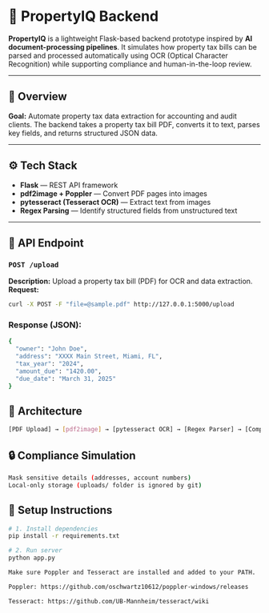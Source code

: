 # 🧾 PropertyIQ Backend

**PropertyIQ** is a lightweight Flask-based backend prototype inspired by **AI document-processing pipelines**.
It simulates how property tax bills can be parsed and processed automatically using OCR (Optical Character Recognition) while supporting compliance and human-in-the-loop review.

---

## 🚀 Overview

**Goal:** Automate property tax data extraction for accounting and audit clients.
The backend takes a property tax bill PDF, converts it to text, parses key fields, and returns structured JSON data.

---

## ⚙️ Tech Stack

- **Flask** — REST API framework
- **pdf2image + Poppler** — Convert PDF pages into images
- **pytesseract (Tesseract OCR)** — Extract text from images
- **Regex Parsing** — Identify structured fields from unstructured text

---

## 📡 API Endpoint

### `POST /upload`

**Description:** Upload a property tax bill (PDF) for OCR and data extraction.
**Request:**
```bash
curl -X POST -F "file=@sample.pdf" http://127.0.0.1:5000/upload
```

### Response (JSON):
```bash
{
  "owner": "John Doe",
  "address": "XXXX Main Street, Miami, FL",
  "tax_year": "2024",
  "amount_due": "1420.00",
  "due_date": "March 31, 2025"
}
```

## 🧱 Architecture
```bash
[PDF Upload] → [pdf2image] → [pytesseract OCR] → [Regex Parser] → [Compliance Filter] → [JSON Output]
```

## 🔒 Compliance Simulation
```bash
Mask sensitive details (addresses, account numbers)
Local-only storage (uploads/ folder is ignored by git)
```

## 🧪 Setup Instructions
```bash
# 1. Install dependencies
pip install -r requirements.txt

# 2. Run server
python app.py

Make sure Poppler and Tesseract are installed and added to your PATH.

Poppler: https://github.com/oschwartz10612/poppler-windows/releases

Tesseract: https://github.com/UB-Mannheim/tesseract/wiki
```
